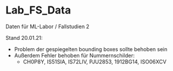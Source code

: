 # Lab_FS_Data
Daten für ML-Labor / Fallstudien 2

Stand 20.01.21:
  - Problem der gespiegelten bounding boxes sollte behoben sein
  - Außerdem Fehler behoben für Nummernschilder:
    - CH0P8Y, IS51SIA, IS72LIV, PJU2853, 1912BG14, ISO06XCV
